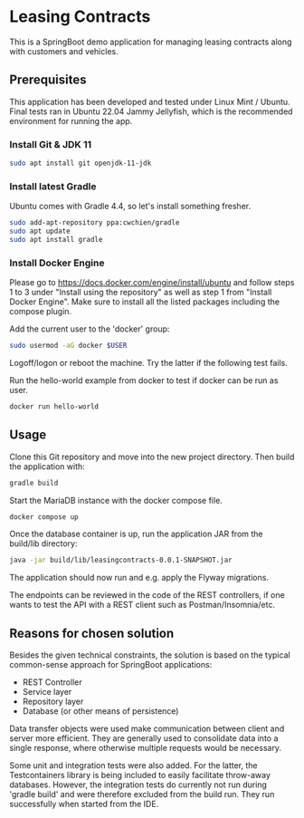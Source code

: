 # Leasing Contracts

This is a SpringBoot demo application for managing leasing contracts along with customers and vehicles.

## Prerequisites

This application has been developed and tested under Linux Mint / Ubuntu.
Final tests ran in Ubuntu 22.04 Jammy Jellyfish, which is the recommended environment for running the app.

### Install Git & JDK 11

```bash
sudo apt install git openjdk-11-jdk 
```

### Install latest Gradle

Ubuntu comes with Gradle 4.4, so let's install something fresher.

```bash
sudo add-apt-repository ppa:cwchien/gradle
sudo apt update
sudo apt install gradle
```

### Install Docker Engine

Please go to https://docs.docker.com/engine/install/ubuntu and follow steps 1 to 3 under "Install using the repository"
as well as step 1 from "Install Docker Engine".
Make sure to install all the listed packages including the compose plugin.

Add the current user to the 'docker' group:

```bash
sudo usermod -aG docker $USER
```

Logoff/logon or reboot the machine. Try the latter if the following test fails.

Run the hello-world example from docker to test if docker can be run as user.

```bash
docker run hello-world
```

## Usage

Clone this Git repository and move into the new project directory. Then build the application with:

````bash
gradle build
````

Start the MariaDB instance with the docker compose file.

```bash
docker compose up
```

Once the database container is up, run the application JAR from the build/lib directory:

```bash
java -jar build/lib/leasingcontracts-0.0.1-SNAPSHOT.jar
```

The application should now run and e.g. apply the Flyway migrations.

The endpoints can be reviewed in the code of the REST controllers, if one wants to test the API with a REST client such
as Postman/Insomnia/etc.

## Reasons for chosen solution

Besides the given technical constraints, the solution is based on the typical common-sense approach for SpringBoot
applications:

- REST Controller
- Service layer
- Repository layer
- Database (or other means of persistence)

Data transfer objects were used make communication between client and server more efficient. They are generally used to
consolidate data into a single response, where otherwise multiple requests would be necessary.

Some unit and integration tests were also added. For the latter, the Testcontainers library is being included to easily
facilitate throw-away databases.
However, the integration tests do currently not run during 'gradle build' and were therefore excluded from the build
run. They run successfully when started from the IDE.